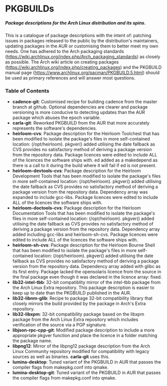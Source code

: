 ﻿# PKGBUILDs
##### Package descriptions for the Arch Linux distribution and its spins.

  This is a catalogue of package descriptions with the intent of: patching issues in packages released to the public by the distribution's maintainers, updating packages in the AUR or customising them to better meet my own needs. One has adhered to the Arch packaging standards (https://wiki.archlinux.org/index.php/Arch_packaging_standards) as closely as possible.
  The Arch wiki article on creating packages (https://wiki.archlinux.org/index.php/creating_packages) and the PKGBUILD manual page (https://www.archlinux.org/pacman/PKGBUILD.5.html) should be used as primary references and will answer most questions.

### Table of Contents
* **cadence-git**: Customised recipe for building cadence from the master branch at github. Optional dependencies are clearer and package versioning is more conducive to detecting updates than the AUR package which abuses the epoch variable.
* **carla-git**: Reworked PKGBUILD from the AUR that more accurately represents the software's dependencies.
* **heirloom-cvs**: Package description for the Heirloom Toolchest that has been modified to isolate the package's files in more self-contained location: (/opt/heirloom). pkgver() added utilising the date fallback as CVS provides no satisfactory method of deriving a package version from the repository data. Package licences were edited to include ALL of the licences the software ships with. ed added as a makedepend as there is a call to it during the build where it will fail if ed is not present.
* **heirloom-devtools-cvs**: Package description for the Heirloom Development Tools that has been modified to isolate the package's files in more self-contained location: (/opt/heirloom). pkgver() added utilising the date fallback as CVS provides no satisfactory method of deriving a package version from the repository data. Dependency array was expanded to include gcc-libs. Package licences were edited to include ALL of the licences the software ships with.
* **heirloom-doctools-cvs**: Package description for the Heirloom Documentation Tools that has been modified to isolate the package's files in more self-contained location: (/opt/heirloom). pkgver() added utilising the date fallback as CVS provides no satisfactory method of deriving a package version from the repository data. Dependency array added including gcc-libs and heirloom-sh-cvs. Package licences were edited to include ALL of the licences the software ships with.
* **heirloom-sh-cvs**: Package description for the Heirloom Bourne Shell that has been modified to isolate the package's files in more self-contained location: (/opt/heirloom). pkgver() added utilising the date fallback as CVS provides no satisfactory method of deriving a package version from the repository data. Dependency array added with glibc as its first entry. Package lacked the opensolaris licence from the source in the final package even though it was declared in the licence array: fixed.
* **lib32-intel-tbb**: 32-bit compatiblity mirror of the intel-tbb package from the Arch Linux Extra repository. This package description is easier to keep up to date than the PKGBUILD published in the AUR.
* **lib32-libnm-glib**: Recipe to package 32-bit compatibility library that closely mirrors the build provided by the package in Arch's Extra repository.
* **lib32-libxpm**: 32-bit compatibility package based on the libxpm package from the Arch Linux Extra repository which includes verification of the source via a PGP signature. 
* **libjson-rpc-cpp-git**: Modified package description to include a more appropriate pkgver function and place the licence in a folder matching the package name.
* **libpng12**: Mirror of the libpng12 package description from the Arch Linux Community repository modified for compatibility with legacy sources as well as binaries. **carla-git** uses this.
* **lumina-desktop**: Tuned variant of the PKGBUILD in AUR that passes the compiler flags from makepkg.conf into qmake.
* **lumina-desktop-git**: Tuned variant of the PKGBUILD in AUR that passes the compiler flags from makepkg.conf into qmake.
